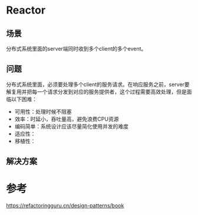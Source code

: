 # Reactor
## 场景
分布式系统里面的server端同时收到多个client的多个event。
## 问题
分布式系统里面，必须要处理多个client的服务请求。在响应服务之前，server要解复用并把每一个请求分发到对应的服务提供者，这个过程需要高效处理，但是面临以下困难：   
* 可用性：处理时候不阻塞   
* 效率：时延小，吞吐量高，避免浪费CPU资源
* 编码简单：系统设计应该尽量简化使用并发的难度
* 适应性：
* 移植性：

## 解决方案


# 参考
https://refactoringguru.cn/design-patterns/book
